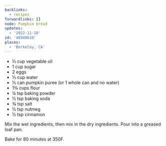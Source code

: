 ```yaml
---
backlinks:
  - recipes
forwardlinks: []
node: Pumpkin bread
updates:
  - '2022-11-18'
id: '48948610'
places:
  - 'Berkeley, CA'
---
```

- ½ cup vegetable oil
- 1 cup sugar
- 2 eggs
- ⅓ cup water
- ½ can pumpkin puree (or 1 whole can and no water)
- 1¾ cups flour
- ¼ tsp baking powder
- ½ tsp baking soda
- ¾ tsp salt
- ½ tsp nutmeg
- ½ tsp cinnamon 

Mix the wet ingredients, then mix in the dry ingredients. Pour into a greased loaf pan.

Bake for 80 minutes at 350F. 
